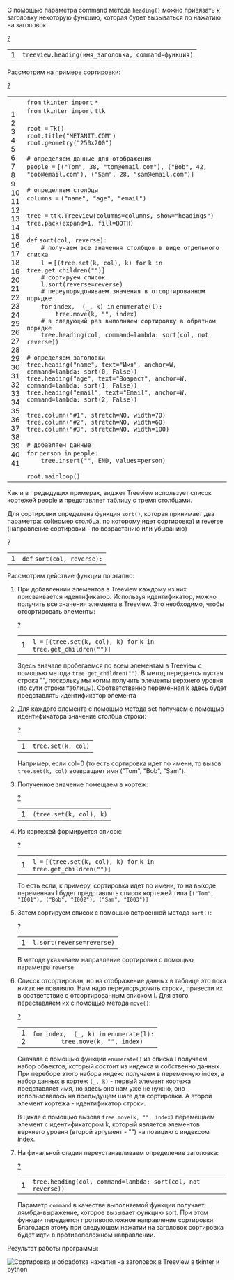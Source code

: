 С помощью параметра command метода `heading()` можно привязать к заголовку некоторую функцию, которая будет вызываться по нажатию на заголовок.

[?](https://metanit.com/python/tkinter/4.3.php#)

<table border="0" cellpadding="0" cellspacing="0"><tbody><tr><td class="gutter"><div class="line number1 index0 alt2">1</div></td><td class="code"><div class="container"><div class="line number1 index0 alt2"><code class="py plain">treeview.heading(имя_заголовка, command</code><code class="py keyword">=</code><code class="py plain">функция)</code></div></div></td></tr></tbody></table>

Рассмотрим на примере сортировки:

[?](https://metanit.com/python/tkinter/4.3.php#)

<table border="0" cellpadding="0" cellspacing="0"><tbody><tr><td class="gutter"><div class="line number1 index0 alt2">1</div><div class="line number2 index1 alt1">2</div><div class="line number3 index2 alt2">3</div><div class="line number4 index3 alt1">4</div><div class="line number5 index4 alt2">5</div><div class="line number6 index5 alt1">6</div><div class="line number7 index6 alt2">7</div><div class="line number8 index7 alt1">8</div><div class="line number9 index8 alt2">9</div><div class="line number10 index9 alt1">10</div><div class="line number11 index10 alt2">11</div><div class="line number12 index11 alt1">12</div><div class="line number13 index12 alt2">13</div><div class="line number14 index13 alt1">14</div><div class="line number15 index14 alt2">15</div><div class="line number16 index15 alt1">16</div><div class="line number17 index16 alt2">17</div><div class="line number18 index17 alt1">18</div><div class="line number19 index18 alt2">19</div><div class="line number20 index19 alt1">20</div><div class="line number21 index20 alt2">21</div><div class="line number22 index21 alt1">22</div><div class="line number23 index22 alt2">23</div><div class="line number24 index23 alt1">24</div><div class="line number25 index24 alt2">25</div><div class="line number26 index25 alt1">26</div><div class="line number27 index26 alt2">27</div><div class="line number28 index27 alt1">28</div><div class="line number29 index28 alt2">29</div><div class="line number30 index29 alt1">30</div><div class="line number31 index30 alt2">31</div><div class="line number32 index31 alt1">32</div><div class="line number33 index32 alt2">33</div><div class="line number34 index33 alt1">34</div><div class="line number35 index34 alt2">35</div><div class="line number36 index35 alt1">36</div><div class="line number37 index36 alt2">37</div><div class="line number38 index37 alt1">38</div><div class="line number39 index38 alt2">39</div><div class="line number40 index39 alt1">40</div><div class="line number41 index40 alt2">41</div></td><td class="code"><div class="container"><div class="line number1 index0 alt2"><code class="py keyword">from</code> <code class="py plain">tkinter </code><code class="py keyword">import</code> <code class="py keyword">*</code></div><div class="line number2 index1 alt1"><code class="py keyword">from</code> <code class="py plain">tkinter </code><code class="py keyword">import</code> <code class="py plain">ttk</code></div><div class="line number3 index2 alt2">&nbsp;</div><div class="line number4 index3 alt1"><code class="py plain">root </code><code class="py keyword">=</code> <code class="py plain">Tk()</code></div><div class="line number5 index4 alt2"><code class="py plain">root.title(</code><code class="py string">"METANIT.COM"</code><code class="py plain">)</code></div><div class="line number6 index5 alt1"><code class="py plain">root.geometry(</code><code class="py string">"250x200"</code><code class="py plain">)</code></div><div class="line number7 index6 alt2">&nbsp;</div><div class="line number8 index7 alt1"><code class="py comments"># определяем данные для отображения</code></div><div class="line number9 index8 alt2"><code class="py plain">people </code><code class="py keyword">=</code> <code class="py plain">[(</code><code class="py string">"Tom"</code><code class="py plain">, </code><code class="py value">38</code><code class="py plain">, </code><code class="py string">"tom@email.com"</code><code class="py plain">), (</code><code class="py string">"Bob"</code><code class="py plain">, </code><code class="py value">42</code><code class="py plain">, </code><code class="py string">"bob@email.com"</code><code class="py plain">), (</code><code class="py string">"Sam"</code><code class="py plain">, </code><code class="py value">28</code><code class="py plain">, </code><code class="py string">"sam@email.com"</code><code class="py plain">)]</code></div><div class="line number10 index9 alt1">&nbsp;</div><div class="line number11 index10 alt2"><code class="py comments"># определяем столбцы</code></div><div class="line number12 index11 alt1"><code class="py plain">columns </code><code class="py keyword">=</code> <code class="py plain">(</code><code class="py string">"name"</code><code class="py plain">, </code><code class="py string">"age"</code><code class="py plain">, </code><code class="py string">"email"</code><code class="py plain">)</code></div><div class="line number13 index12 alt2">&nbsp;</div><div class="line number14 index13 alt1"><code class="py plain">tree </code><code class="py keyword">=</code> <code class="py plain">ttk.Treeview(columns</code><code class="py keyword">=</code><code class="py plain">columns, show</code><code class="py keyword">=</code><code class="py string">"headings"</code><code class="py plain">)</code></div><div class="line number15 index14 alt2"><code class="py plain">tree.pack(expand</code><code class="py keyword">=</code><code class="py value">1</code><code class="py plain">, fill</code><code class="py keyword">=</code><code class="py plain">BOTH)</code></div><div class="line number16 index15 alt1">&nbsp;</div><div class="line number17 index16 alt2"><code class="py keyword">def</code> <code class="py plain">sort(col, reverse):</code></div><div class="line number18 index17 alt1"><code class="py spaces">&nbsp;&nbsp;&nbsp;&nbsp;</code><code class="py comments"># получаем все значения столбцов в виде отдельного списка</code></div><div class="line number19 index18 alt2"><code class="py spaces">&nbsp;&nbsp;&nbsp;&nbsp;</code><code class="py plain">l </code><code class="py keyword">=</code> <code class="py plain">[(tree.</code><code class="py functions">set</code><code class="py plain">(k, col), k) </code><code class="py keyword">for</code> <code class="py plain">k </code><code class="py keyword">in</code> <code class="py plain">tree.get_children("")]</code></div><div class="line number20 index19 alt1"><code class="py spaces">&nbsp;&nbsp;&nbsp;&nbsp;</code><code class="py comments"># сортируем список</code></div><div class="line number21 index20 alt2"><code class="py spaces">&nbsp;&nbsp;&nbsp;&nbsp;</code><code class="py plain">l.sort(reverse</code><code class="py keyword">=</code><code class="py plain">reverse)</code></div><div class="line number22 index21 alt1"><code class="py spaces">&nbsp;&nbsp;&nbsp;&nbsp;</code><code class="py comments"># переупорядочиваем значения в отсортированном порядке</code></div><div class="line number23 index22 alt2"><code class="py spaces">&nbsp;&nbsp;&nbsp;&nbsp;</code><code class="py keyword">for</code> <code class="py plain">index,&nbsp; (_, k) </code><code class="py keyword">in</code> <code class="py functions">enumerate</code><code class="py plain">(l):</code></div><div class="line number24 index23 alt1"><code class="py spaces">&nbsp;&nbsp;&nbsp;&nbsp;&nbsp;&nbsp;&nbsp;&nbsp;</code><code class="py plain">tree.move(k, "", index)</code></div><div class="line number25 index24 alt2"><code class="py spaces">&nbsp;&nbsp;&nbsp;&nbsp;</code><code class="py comments"># в следующий раз выполняем сортировку в обратном порядке</code></div><div class="line number26 index25 alt1"><code class="py spaces">&nbsp;&nbsp;&nbsp;&nbsp;</code><code class="py plain">tree.heading(col, command</code><code class="py keyword">=</code><code class="py keyword">lambda</code><code class="py plain">: sort(col, </code><code class="py keyword">not</code> <code class="py plain">reverse))</code></div><div class="line number27 index26 alt2">&nbsp;</div><div class="line number28 index27 alt1"><code class="py comments"># определяем заголовки</code></div><div class="line number29 index28 alt2"><code class="py plain">tree.heading(</code><code class="py string">"name"</code><code class="py plain">, text</code><code class="py keyword">=</code><code class="py string">"Имя"</code><code class="py plain">, anchor</code><code class="py keyword">=</code><code class="py plain">W, command</code><code class="py keyword">=</code><code class="py keyword">lambda</code><code class="py plain">: sort(</code><code class="py value">0</code><code class="py plain">, </code><code class="py color1">False</code><code class="py plain">))</code></div><div class="line number30 index29 alt1"><code class="py plain">tree.heading(</code><code class="py string">"age"</code><code class="py plain">, text</code><code class="py keyword">=</code><code class="py string">"Возраст"</code><code class="py plain">, anchor</code><code class="py keyword">=</code><code class="py plain">W, command</code><code class="py keyword">=</code><code class="py keyword">lambda</code><code class="py plain">: sort(</code><code class="py value">1</code><code class="py plain">, </code><code class="py color1">False</code><code class="py plain">))</code></div><div class="line number31 index30 alt2"><code class="py plain">tree.heading(</code><code class="py string">"email"</code><code class="py plain">, text</code><code class="py keyword">=</code><code class="py string">"Email"</code><code class="py plain">, anchor</code><code class="py keyword">=</code><code class="py plain">W, command</code><code class="py keyword">=</code><code class="py keyword">lambda</code><code class="py plain">: sort(</code><code class="py value">2</code><code class="py plain">, </code><code class="py color1">False</code><code class="py plain">))</code></div><div class="line number32 index31 alt1">&nbsp;</div><div class="line number33 index32 alt2"><code class="py plain">tree.column(</code><code class="py string">"#1"</code><code class="py plain">, stretch</code><code class="py keyword">=</code><code class="py plain">NO, width</code><code class="py keyword">=</code><code class="py value">70</code><code class="py plain">)</code></div><div class="line number34 index33 alt1"><code class="py plain">tree.column(</code><code class="py string">"#2"</code><code class="py plain">, stretch</code><code class="py keyword">=</code><code class="py plain">NO, width</code><code class="py keyword">=</code><code class="py value">60</code><code class="py plain">)</code></div><div class="line number35 index34 alt2"><code class="py plain">tree.column(</code><code class="py string">"#3"</code><code class="py plain">, stretch</code><code class="py keyword">=</code><code class="py plain">NO, width</code><code class="py keyword">=</code><code class="py value">100</code><code class="py plain">)</code></div><div class="line number36 index35 alt1">&nbsp;</div><div class="line number37 index36 alt2"><code class="py comments"># добавляем данные</code></div><div class="line number38 index37 alt1"><code class="py keyword">for</code> <code class="py plain">person </code><code class="py keyword">in</code> <code class="py plain">people:</code></div><div class="line number39 index38 alt2"><code class="py spaces">&nbsp;&nbsp;&nbsp;&nbsp;</code><code class="py plain">tree.insert("", END, values</code><code class="py keyword">=</code><code class="py plain">person)</code></div><div class="line number40 index39 alt1">&nbsp;</div><div class="line number41 index40 alt2"><code class="py plain">root.mainloop()</code></div></div></td></tr></tbody></table>

Как и в предыдущих примерах, виджет Treeview использует список кортежей people и представляет таблицу с тремя столбцами.

Для сортировки определена функция `sort()`, которая принимает два параметра: col(номер столбца, по которому идет сортировка) и reverse (направление сортировки - по возрастанию или убыванию)

[?](https://metanit.com/python/tkinter/4.3.php#)

<table border="0" cellpadding="0" cellspacing="0"><tbody><tr><td class="gutter"><div class="line number1 index0 alt2">1</div></td><td class="code"><div class="container"><div class="line number1 index0 alt2"><code class="py keyword">def</code> <code class="py plain">sort(col, reverse):</code></div></div></td></tr></tbody></table>

Рассмотрим действие функции по этапно:

1.  При добавлениии элементов в Treeview каждому из них присваивается идентификатор. Используя идентификатор, можно получить все значения элемента в Treeview. Это необходимо, чтобы отсортировать элементы:
    
    [?](https://metanit.com/python/tkinter/4.3.php#)
    
    <table border="0" cellpadding="0" cellspacing="0"><tbody><tr><td class="gutter"><div class="line number1 index0 alt2">1</div></td><td class="code"><div class="container"><div class="line number1 index0 alt2"><code class="py plain">l </code><code class="py keyword">=</code> <code class="py plain">[(tree.</code><code class="py functions">set</code><code class="py plain">(k, col), k) </code><code class="py keyword">for</code> <code class="py plain">k </code><code class="py keyword">in</code> <code class="py plain">tree.get_children("")]</code></div></div></td></tr></tbody></table>
    
    Здесь вначале пробегаемся по всем элементам в Treeview с помощью метода `tree.get_children("")`. В метод передается пустая строка "", поскольку мы хотим получить элементы верхнего уровня (по сути строки таблицы). Соответственно переменная k здесь будет представлять идентификатор элемента
    
2.  Для каждого элемента с помощью метода set получаем с помощью идентификатора значение столбца строки:
    
    [?](https://metanit.com/python/tkinter/4.3.php#)
    
    <table border="0" cellpadding="0" cellspacing="0"><tbody><tr><td class="gutter"><div class="line number1 index0 alt2">1</div></td><td class="code"><div class="container"><div class="line number1 index0 alt2"><code class="py plain">tree.</code><code class="py functions">set</code><code class="py plain">(k, col)</code></div></div></td></tr></tbody></table>
    
    Например, если col=0 (то есть сортировка идет по имени, то вызов `tree.set(k, col)` возвращает имя ("Tom", "Bob", "Sam").
    
3.  Полученное значение помещаем в кортеж:
    
    [?](https://metanit.com/python/tkinter/4.3.php#)
    
    <table border="0" cellpadding="0" cellspacing="0"><tbody><tr><td class="gutter"><div class="line number1 index0 alt2">1</div></td><td class="code"><div class="container"><div class="line number1 index0 alt2"><code class="py plain">(tree.</code><code class="py functions">set</code><code class="py plain">(k, col), k)</code></div></div></td></tr></tbody></table>
    
4.  Из кортежей формируется список:
    
    [?](https://metanit.com/python/tkinter/4.3.php#)
    
    <table border="0" cellpadding="0" cellspacing="0"><tbody><tr><td class="gutter"><div class="line number1 index0 alt2">1</div></td><td class="code"><div class="container"><div class="line number1 index0 alt2"><code class="py plain">l </code><code class="py keyword">=</code> <code class="py plain">[(tree.</code><code class="py functions">set</code><code class="py plain">(k, col), k) </code><code class="py keyword">for</code> <code class="py plain">k </code><code class="py keyword">in</code> <code class="py plain">tree.get_children("")]</code></div></div></td></tr></tbody></table>
    
    То есть если, к примеру, сортировка идет по имени, то на выходе переменная l будет представлять список кортежей типа `[("Tom", "I001"), ("Bob", "I002"), ("Sam", "I003")]`
    
5.  Затем сортируем список с помощью встроенной метода `sort()`:
    
    [?](https://metanit.com/python/tkinter/4.3.php#)
    
    <table border="0" cellpadding="0" cellspacing="0"><tbody><tr><td class="gutter"><div class="line number1 index0 alt2">1</div></td><td class="code"><div class="container"><div class="line number1 index0 alt2"><code class="py plain">l.sort(reverse</code><code class="py keyword">=</code><code class="py plain">reverse)</code></div></div></td></tr></tbody></table>
    
    В методе указываем направление сортировки с помощью параметра `reverse`
    
6.  Список отсортирован, но на отображение данных в таблице это пока никак не повлияло. Нам надо переупорядочить строки, привести их в соответствие с отсортированным списком l. Для этого переставляем их с помощью метода `move()`:
    
    [?](https://metanit.com/python/tkinter/4.3.php#)
    
    <table border="0" cellpadding="0" cellspacing="0"><tbody><tr><td class="gutter"><div class="line number1 index0 alt2">1</div><div class="line number2 index1 alt1">2</div></td><td class="code"><div class="container"><div class="line number1 index0 alt2"><code class="py keyword">for</code> <code class="py plain">index,&nbsp; (_, k) </code><code class="py keyword">in</code> <code class="py functions">enumerate</code><code class="py plain">(l):</code></div><div class="line number2 index1 alt1"><code class="py spaces">&nbsp;&nbsp;&nbsp;&nbsp;&nbsp;&nbsp;&nbsp;&nbsp;</code><code class="py plain">tree.move(k, "", index)</code></div></div></td></tr></tbody></table>
    
    Сначала с помощью функции `enumerate()` из списка l получаем набор объектов, который состоит из индекса и собственно данных. При переборе этого набора индекс получаем в переменную index, а набор данных в кортеж `(_, k)` - первый элемент кортежа представляет имя, но здесь оно нам уже не нужно, оно использовалось на предыдущем шаге для сортировки. А второй элемент кортежа - идентификатор строки.
    
    В цикле с помощью вызова `tree.move(k, "", index)` перемещаем элемент с идентификатором k, который является элементов верхнего уровня (второй аргумент - "") на позицию с индексом index.
    
7.  На финальной стадии переустанавливаем определение заголовка:
    
    [?](https://metanit.com/python/tkinter/4.3.php#)
    
    <table border="0" cellpadding="0" cellspacing="0"><tbody><tr><td class="gutter"><div class="line number1 index0 alt2">1</div></td><td class="code"><div class="container"><div class="line number1 index0 alt2"><code class="py plain">tree.heading(col, command</code><code class="py keyword">=</code><code class="py keyword">lambda</code><code class="py plain">: sort(col, </code><code class="py keyword">not</code> <code class="py plain">reverse))</code></div></div></td></tr></tbody></table>
    
    Параметр `command` в качестве выполняемой функции получает лямбда-выражение, которое вызывает функцию sort. При этом функции передается противоположное направление сортировки. Благодаря этому при следующем нажатии на заголовок сортировка будет идти в противоположном направлении.
    

Результат работы программы:

![Сортировка и обработка нажатия на заголовок в Treeview в tkinter и python](https://metanit.com/python/tkinter/4.3.php./pics/2.89.png)
